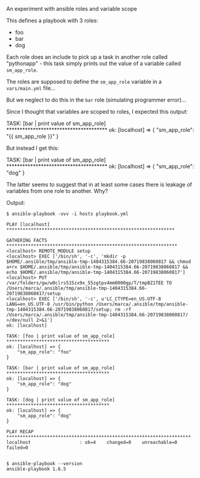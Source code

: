 An experiment with ansible roles and variable scope

This defines a playbook with 3 roles:

- foo
- bar
- dog

Each role does an include to pick up a task in another role called
"pythonapp" - this task simply prints out the value of a variable called
`sm_app_role`.

The roles are supposed to define the `sm_app_role` variable in a
`vars/main.yml` file...

But we neglect to do this in the `bar` role (simulating programmer
error)...

Since I thought that variables are scoped to roles, I expected this output:

  TASK: [bar | print value of sm_app_role] **************************************
  ok: [localhost] => {
      "sm_app_role": "{{ sm_app_role }}"
  }

But instead I get this:

  TASK: [bar | print value of sm_app_role] **************************************
  ok: [localhost] => {
      "sm_app_role": "dog"
  }

The latter seems to suggest that in at least some cases there is leakage of
variables from one role to another. Why?

Output:

```
$ ansible-playbook -vvv -i hosts playbook.yml

PLAY [localhost] **************************************************************

GATHERING FACTS ***************************************************************
<localhost> REMOTE_MODULE setup
<localhost> EXEC ['/bin/sh', '-c', 'mkdir -p $HOME/.ansible/tmp/ansible-tmp-1404315384.66-20719838060817 && chmod a+rx $HOME/.ansible/tmp/ansible-tmp-1404315384.66-20719838060817 && echo $HOME/.ansible/tmp/ansible-tmp-1404315384.66-20719838060817']
<localhost> PUT /var/folders/gw/w0clrs515zx9x_55zgtpv4mm0000gp/T/tmpBZ1TEE TO /Users/marca/.ansible/tmp/ansible-tmp-1404315384.66-20719838060817/setup
<localhost> EXEC ['/bin/sh', '-c', u'LC_CTYPE=en_US.UTF-8 LANG=en_US.UTF-8 /usr/bin/python /Users/marca/.ansible/tmp/ansible-tmp-1404315384.66-20719838060817/setup; rm -rf /Users/marca/.ansible/tmp/ansible-tmp-1404315384.66-20719838060817/ >/dev/null 2>&1']
ok: [localhost]

TASK: [foo | print value of sm_app_role] **************************************
ok: [localhost] => {
    "sm_app_role": "foo"
}

TASK: [bar | print value of sm_app_role] **************************************
ok: [localhost] => {
    "sm_app_role": "dog"
}

TASK: [dog | print value of sm_app_role] **************************************
ok: [localhost] => {
    "sm_app_role": "dog"
}

PLAY RECAP ********************************************************************
localhost                  : ok=4    changed=0    unreachable=0    failed=0


$ ansible-playbook --version
ansible-playbook 1.6.5
```
